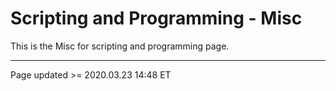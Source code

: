 # Scripting and Programming - Misc

This is the Misc for scripting and programming page.

<hr class="tight"><p class="timestamp">Page updated >= 2020.03.23 14:48 ET</p>
